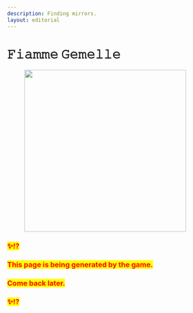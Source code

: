 ```yaml
---
description: Finding mirrors.
layout: editorial
---
```


# 𝙵𝚒𝚊𝚖𝚖𝚎 𝙶𝚎𝚖𝚎𝚕𝚕𝚎

<figure><img src="../../../../../../.gitbook/assets/pexels-btgl-♡-11647101.jpg" alt="" width="375"><figcaption></figcaption></figure>

### <mark style="color:red;">✨⁉️</mark>&#x20;

### <mark style="color:red;">This page is being generated by the game.</mark>&#x20;

### <mark style="color:red;">Come back later.</mark>

### <mark style="color:red;">✨⁉️</mark>
